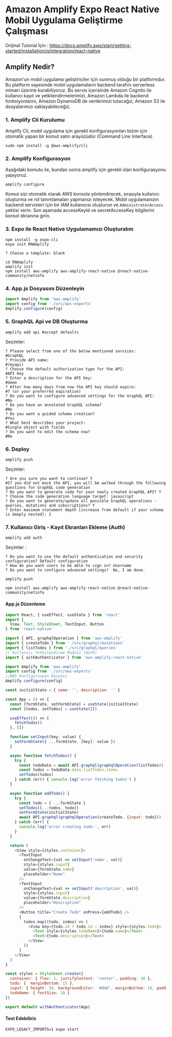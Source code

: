  # Amazon Amplify Expo React Native Mobil Uygulama Geliştirme Çalışması

Orijinal Tutorial İçin : https://docs.amplify.aws/start/getting-started/installation/q/integration/react-native

## Amplify Nedir?
Amazon'un mobil uygulama geliştiriciler için sunmuş olduğu bir platformdur. Bu platform sayesinde mobil uygulamaların backend tarafını serverless mimari üzerine kurabiliyoruz. Bu servis içerisinde Amazon Cognito ile kullanıcı kayıt ve yetkilendirmelerimizi, Amazon Lambda ile backend fonksiyonlarını, Amazon DynamoDB de verilerimizi tutacağız, Amazon S3 ile dosyalarımızı saklayabileceğiz.

### 1. Amplify Cli Kurulumu
Amplify Cli, mobil uygulama için gerekli konfigurasyonları bizim için otomatik yapan bir komut satırı arayüzüdür (Command Line Interface).
```
sudo npm install -g @aws-amplify/cli
```
### 2. Amplify Konfigurasyon
Aşağıdaki komutu ile, bundan sonra amplify için gerekli olan konfigurasyonu yapıyoruz.
```
amplify configure
```
Komut sizi otomatik olarak AWS konsola yönlendirecek, sırasıyla kullanıcı oluşturma ve rol tanımlamaları yapmanızı isteyecek. Mobil uygulamanızın backend servisleri için bir IAM kullanıcısı oluşturun ve `AdministratorAccess` yektisi verin. Son aşamada accessKeyId ve secretAccessKey bilgilerini konsol ekranına girin.

 ### 3. Expo ile React Native Uygulamamızı Oluşturalım
 ```console
 npm install -g expo-cli 
 expo init RNAmplify 

? Choose a template: blank

cd RNAmplify
amplify init
npm install aws-amplify aws-amplify-react-native @react-native-community/netinfo
 ```
### 4. App.js Dosyasını Düzenleyin
```javascript
import Amplify from 'aws-amplify' 
import config from './src/aws-exports' 
Amplify.configure(config)
```
### 5. GraphQL Api ve DB Oluşturma
```console
amplify add api #accept defaults
```
Seçimler:
```
? Please select from one of the below mentioned services:
#GraphQL
? Provide API name:
#(myapi)
? Choose the default authorization type for the API:
#API Key
? Enter a description for the API key:
#demo
? After how many days from now the API key should expire:
#7 (or your preferred expiration)
? Do you want to configure advanced settings for the GraphQL API:
#No
? Do you have an annotated GraphQL schema?
#No
? Do you want a guided schema creation?
#Yes
? What best describes your project:
#Single object with fields
? Do you want to edit the schema now?
#No
 ```
 ### 6. Deploy
 ```
 amplify push
 ```
 Seçimler:
 ```
? Are you sure you want to continue? Y
#If you did not mock the API, you will be walked through the following questions for GraphQL code generation
? Do you want to generate code for your newly created GraphQL API? Y
? Choose the code generation language target: javascript
? Do you want to generate/update all possible GraphQL operations - queries, mutations and subscriptions? Y
? Enter maximum statement depth [increase from default if your schema is deeply nested]: 2
 ```
### 7. Kullanıcı Giriş - Kayıt Ekranları Ekleme (Auth)
```
amplify add auth
```
Seçimler :
```
? Do you want to use the default authentication and security configuration? Default configuration
? How do you want users to be able to sign in? Username
? Do you want to configure advanced settings?  No, I am done.
```
```
amplify push

npm install aws-amplify aws-amplify-react-native @react-native-community/netinfo

```
#### App.js Düzenleme
```javascript
import React, { useEffect, useState } from 'react'
import {
  View, Text, StyleSheet, TextInput, Button
} from 'react-native'

import { API, graphqlOperation } from 'aws-amplify'
import { createTodo } from './src/graphql/mutations'
import { listTodos } from './src/graphql/queries'
// Kullanıcı Yetkilendirme Modülü (Auth)
import { withAuthenticator } from 'aws-amplify-react-native'

import Amplify from 'aws-amplify'
import config from './src/aws-exports'
//AWS Konfigurasyon Dosyası
Amplify.configure(config)

const initialState = { name: '', description: '' }

const App = () => {
  const [formState, setFormState] = useState(initialState)
  const [todos, setTodos] = useState([])

  useEffect(() => {
    fetchTodos()
  }, [])

  function setInput(key, value) {
    setFormState({ ...formState, [key]: value })
  }

  async function fetchTodos() {
    try {
      const todoData = await API.graphql(graphqlOperation(listTodos))
      const todos = todoData.data.listTodos.items
      setTodos(todos)
    } catch (err) { console.log('error fetching todos') }
  }

  async function addTodo() {
    try {
      const todo = { ...formState }
      setTodos([...todos, todo])
      setFormState(initialState)
      await API.graphql(graphqlOperation(createTodo, {input: todo}))
    } catch (err) {
      console.log('error creating todo:', err)
    }
  }

  return (
    <View style={styles.container}>
      <TextInput
        onChangeText={val => setInput('name', val)}
        style={styles.input}
        value={formState.name}
        placeholder="Name"
      />
      <TextInput
        onChangeText={val => setInput('description', val)}
        style={styles.input}
        value={formState.description}
        placeholder="Description"
      />
      <Button title="Create Todo" onPress={addTodo} />
      {
        todos.map((todo, index) => (
          <View key={todo.id ? todo.id : index} style={styles.todo}>
            <Text style={styles.todoName}>{todo.name}</Text>
            <Text>{todo.description}</Text>
          </View>
        ))
      }
    </View>
  )
}

const styles = StyleSheet.create({
  container: { flex: 1, justifyContent: 'center', padding: 20 },
  todo: {  marginBottom: 15 },
  input: { height: 50, backgroundColor: '#ddd', marginBottom: 10, padding: 8 },
  todoName: { fontSize: 18 }
})

export default withAuthenticator(App)
```
#### Test Edebiliriz
```
EXPO_LEGACY_IMPORTS=1 expo start
```

